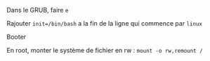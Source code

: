 Dans le GRUB, faire `e`

Rajouter `init=/bin/bash` a la fin de la ligne qui commence par `linux`

Booter

En root, monter le système de fichier en rw : `mount -o rw,remount /`
